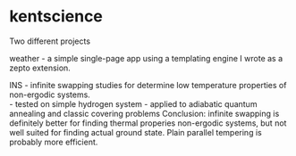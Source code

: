 kentscience
===========

Two different projects

weather - a simple single-page app using a templating engine I wrote as a zepto extension.

INS - infinite swapping studies for determine low temperature properties of non-ergodic systems.  
      - tested on simple hydrogen system
      - applied to adiabatic quantum annealing and classic covering problems
  Conclusion:  infinite swapping is definitely better for finding thermal properies non-ergodic systems, 
               but not well suited for finding actual ground state.  Plain parallel tempering is probably more efficient.
